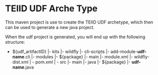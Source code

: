 TEIID UDF Arche Type
================

This maven project is use to create the TEIID UDF archetype, which then can be used to generate a new java project.

When the udf project is generated, you will end up with the following structure:

-  ${udf_artifactID}
	|-	kits
		|-	wildfly
			|-	cli-scripts
				|-	add-module-__udf-name__.cli
			|-	modules
				|-	${package}
					|-	main
						|-	module.xml
		|-	wildfly-dist.xml 
	| -	pom.xml
	| -	src
		|-	main
			|-	java
				|-	${package}
					|-	__udf-name__.java



